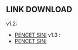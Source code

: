 ## LINK DOWNLOAD
v1.2:
- [PENCET SINI](https://drive.google.com/file/d/1Fl3kMcGharSuuXlAXVV1YrUMKfss8Lnj/view?usp=share_link)
v1.3 :
- [PENCET SINI](https://drive.google.com/file/d/1ovfW3mi_9_5AH7pZNhkxEpjkH-ulJHG1/view?usp=share_link)
